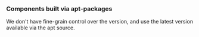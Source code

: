 ### Components built via apt-packages

We don't have fine-grain control over the version, and use the latest version available via the apt source.

